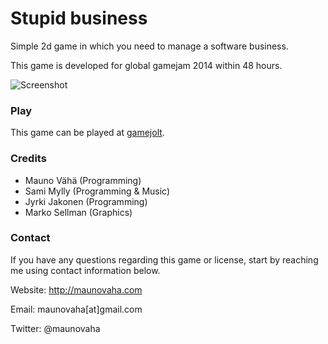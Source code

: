 # Stupid business

Simple 2d game in which you need to manage a software business.

This game is developed for global gamejam 2014 within 48 hours.

![Screenshot](http://maunovaha.com/assets/images/games/stupidbusiness_3.png)

### Play

This game can be played at [gamejolt](http://gamejolt.com/games/stupid-business/104679).

### Credits

* Mauno Vähä (Programming)
* Sami Mylly (Programming & Music)
* Jyrki Jakonen (Programming)
* Marko Sellman (Graphics)

### Contact

If you have any questions regarding this game or license, start by reaching me using contact information below.

Website: http://maunovaha.com

Email: maunovaha[at]gmail.com

Twitter: @maunovaha